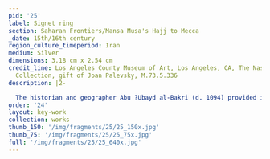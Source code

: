 ```yaml
---
pid: '25'
label: Signet ring
section: Saharan Frontiers/Mansa Musa's Hajj to Mecca
_date: 15th/16th century
region_culture_timeperiod: Iran
medium: Silver
dimensions: 3.18 cm x 2.54 cm
credit_line: Los Angeles County Museum of Art, Los Angeles, CA, The Nasli M. Heeramaneck
  Collection, gift of Joan Palevsky, M.73.5.336
description: |2-

  The historian and geographer Abu ?Ubayd al-Bakri (d. 1094) provided information about Saharan caravan trade to a readership hungry to learn about faraway trading partners. In his Book of Routes and Realms, published in 1063, al-Bakri describes royal succession in Kawkaw, the medieval name for Gao: ?When a king ascends the throne, he is handed a signet ring, a sword, and a copy of the Qur?an, which, as they assert, were sent to them by the Commander of the Faithful. Their king is a Muslim, for they entrust their kingship only to Muslims.? A sword and jewelry were among the diplomatic gifts received by Mansa Musa.
order: '24'
layout: key-work
collection: works
thumb_150: '/img/fragments/25/25_150x.jpg'
thumb_75: '/img/fragments/25/25_75x.jpg'
full: '/img/fragments/25/25_640x.jpg'
---
```

